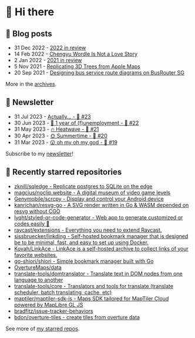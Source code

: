 # 👋 Hi there

## 📝 Blog posts

<!-- feed start -->
- 31 Dec 2022 - [2022 in review](https://cheeaun.com/blog/2022/12/2022-in-review/)
- 14 Feb 2022 - [Chengyu Wordle Is Not a Love Story](https://cheeaun.com/blog/2022/02/chengyu-wordle-is-not-a-love-story/)
- 2 Jan 2022 - [2021 in review](https://cheeaun.com/blog/2022/01/2021-in-review/)
- 5 Nov 2021 - [Replicating 3D Trees from Apple Maps](https://cheeaun.com/blog/2021/11/replicating-3d-trees-apple-maps/)
- 20 Sep 2021 - [Designing bus service route diagrams on BusRouter SG](https://cheeaun.com/blog/2021/09/bus-service-route-diagrams-busrouter-sg/)
<!-- feed end -->

More in the [archives](https://cheeaun.com/blog/archives/).

## 📰 Newsletter

<!-- newsletter start -->
- 31 Jul 2023 - [Actually… - 🥫 #23](https://cheeaun.substack.com/p/actually-23)
- 30 Jun 2023 - [🎂 1 year of (f)unemployment - 🥫 #22](https://cheeaun.substack.com/p/1-year-of-funemployment-22)
- 31 May 2023 - [🔥 Heatwave - 🥫 #21](https://cheeaun.substack.com/p/heatwave-21)
- 30 Apr 2023 - [🌞 Summertime - 🥫 #20](https://cheeaun.substack.com/p/summertime-20)
- 31 Mar 2023 - [😲 oh my oh my god - 🥫 #19](https://cheeaun.substack.com/p/oh-my-oh-my-god-19)
<!-- newsletter end -->

Subscribe to my [newsletter](https://cheeaun.substack.com/)!

## 🌟 Recently starred repositories

<!-- starred repos start -->
- [zknill/sqledge - Replicate postgres to SQLite on the edge](https://github.com/zknill/sqledge)
- [magcius/noclip.website - A digital museum of video game levels](https://github.com/magcius/noclip.website)
- [Genymobile/scrcpy - Display and control your Android device](https://github.com/Genymobile/scrcpy)
- [kanrichan/resvg-go - A SVG render written in Go & WASM depended on resvg without CGO](https://github.com/kanrichan/resvg-go)
- [lyqht/styled-qr-code-generator - Web app to generate customized qr codes easily 👾](https://github.com/lyqht/styled-qr-code-generator)
- [raycast/extensions - Everything you need to extend Raycast.](https://github.com/raycast/extensions)
- [sissbruecker/linkding - Self-hosted bookmark manager that is designed be to be minimal, fast, and easy to set up using Docker.](https://github.com/sissbruecker/linkding)
- [Kovah/LinkAce - LinkAce is a self-hosted archive to collect links of your favorite websites.](https://github.com/Kovah/LinkAce)
- [go-shiori/shiori - Simple bookmark manager built with Go](https://github.com/go-shiori/shiori)
- [OvertureMaps/data](https://github.com/OvertureMaps/data)
- [translate-tools/domtranslator - Translate text in DOM nodes from one language to another](https://github.com/translate-tools/domtranslator)
- [translate-tools/core - Translators and tools for translate (translate scheduler, batch translating, cache, etc)](https://github.com/translate-tools/core)
- [maptiler/maptiler-sdk-js - Maps SDK tailored for MapTiler Cloud powered by MapLibre GL JS](https://github.com/maptiler/maptiler-sdk-js)
- [bradfitz/issue-tracker-behaviors](https://github.com/bradfitz/issue-tracker-behaviors)
- [bdon/overture-tiles - create tiles from overture data](https://github.com/bdon/overture-tiles)
<!-- starred repos end -->

See more of [my starred repos](https://github.com/stars/cheeaun/).
